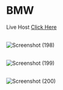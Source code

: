 
# BMW
 Live Host <a href="https://prathamsahani.github.io/BMW/">Click Here</a>
 <br>
 </br>


![Screenshot (198)](https://user-images.githubusercontent.com/106865923/187060200-d27924b2-62e5-41f1-83e3-e1a93647b443.png)
<br>
 </br>

![Screenshot (199)](https://user-images.githubusercontent.com/106865923/187060201-19b84660-079b-40a6-aa19-473fe1e01d8b.png)
<br>
 </br>

![Screenshot (200)](https://user-images.githubusercontent.com/106865923/187060203-6e902643-51cf-48de-bc98-d6484ecc6c5e.png)
